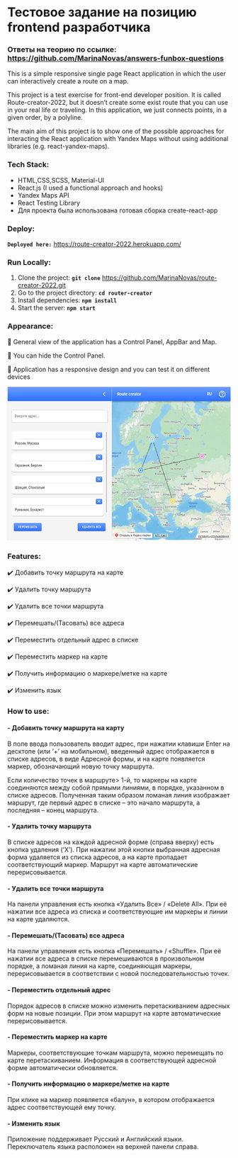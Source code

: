 # Тестовое задание на позицию frontend разработчика

### Ответы на теорию по ссылке: https://github.com/MarinaNovas/answers-funbox-questions

This is a simple responsive single page React application in which the user can interactively create a route on a map.

This project is a test exercise for front-end developer position. It is called Route-creator-2022, but it doesn’t create some exist route that you can use in your real life or traveling.   In this application, we just connects points, in a given order, by a polyline.

The main aim of this project is to show one of the possible approaches for interacting the React application with Yandex Maps without using additional libraries (e.g. react-yandex-maps).


### Tech Stack:

- HTML,CSS,SCSS, Material-UI
- React.js (I used a functional approach and hooks)
- Yandex Maps API
- React Testing Library
- Для проекта была использована готовая сборка create-react-app

### Deploy:

**`Deployed here:`** https://route-creator-2022.herokuapp.com/

### Run Locally:
1. Clone the project: **`git clone`** https://github.com/MarinaNovas/route-creator-2022.git
2. Go to the project directory: **`cd router-creator`**
3. Install dependencies: **`npm install`**
4. Start the server: **`npm start`**

### Appearance:
:rocket: General view of the application has a Control Panel, AppBar and Map.

:rocket: You can hide the Control Panel.

:rocket: Application has a responsive design and you can test it on different devices

![Alt-General view of the application:](https://github.com/MarinaNovas/route-creator-2022/blob/master/img/route-creator-sm.jpg "Орк")

### Features:
:heavy_check_mark: Добавить точку маршрута на карте

:heavy_check_mark: Удалить точку маршрута

:heavy_check_mark: Удалить все точки маршрута

:heavy_check_mark: Перемешать/(Тасовать) все адреса

:heavy_check_mark: Переместить отдельный адрес в списке

:heavy_check_mark: Переместить маркер на карте

:heavy_check_mark: Получить информацию о маркере/метке на карте

:heavy_check_mark: Изменить язык

### How to use:
#### - Добавить точку маршрута на карту
В поле ввода пользователь вводит адрес, при нажатии клавиши Enter на десктопе (или ‘+’ на мобильном), введенный адрес отображается в списке адресов, в виде Адресной формы, и на карте появляется маркер, обозначающий новую точку маршрута.

Если количество точек в маршруте> 1-й, то маркеры на карте соединяются между собой прямыми линиями, в порядке, указанном в списке адресов. Полученная таким образом ломаная линия изображает маршрут, где первый адрес в списке – это начало маршрута, а последняя – конец маршрута.
#### - Удалить точку маршрута
В списке адресов на каждой адресной форме (справа вверху) есть кнопка удаления (‘X’). При нажатии этой кнопки выбранная адресная форма удаляется из списка адресов, а на карте пропадает соответствующий маркер. Маршрут на карте автоматические перерисовывается.
#### - Удалить все точки маршрута
На панели управления есть кнопка «Удалить Все» / «Delete All». При её нажатии все адреса из списка и соответствующие им маркеры и линии на карте удаляются.
#### -	Перемешать/(Тасовать) все адреса
На панели управления есть кнопка «Перемешать» / «Shuffle». При её нажатии все адреса в списке перемешиваются в произвольном порядке, а ломаная линия на карте, соединяющая маркеры, перерисовывается в соответствии с новой последовательностью точек.
#### -	Переместить отдельный адрес
Порядок адресов в списке можно изменить перетаскиванием адресных форм на новые позиции. При этом маршрут на карте автоматические перерисовывается.
#### - Переместить маркер на карте
Маркеры, соответствующие точкам маршрута, можно перемещать по карте перетаскиванием. Информация в соответствующей адресной форме автоматически обновляется.
#### - Получить информацию о маркере/метке на карте
При клике на маркер появляется «балун», в котором отображается адрес соответствующей ему точку.
#### - Изменить язык
Приложение поддерживает Русский и Английский языки. Переключатель языка расположен на верхней панели справа.

